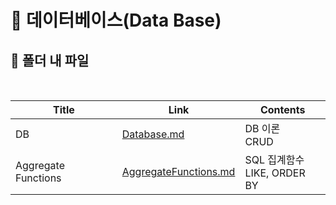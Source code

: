 # 📜 데이터베이스(Data Base)



## 🛒 폴더 내 파일

<br/>

| Title               | Link                                             | Contents                         |
| ------------------- | ------------------------------------------------ | -------------------------------- |
| DB                  | [Database.md](./Database.md)                     | DB 이론<br />CRUD                |
| Aggregate Functions | [AggregateFunctions.md](./AggregateFunctions.md) | SQL 집계함수<br />LIKE, ORDER BY |

